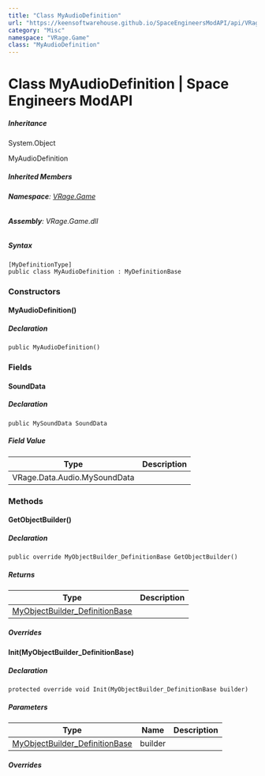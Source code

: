 ```yaml
---
title: "Class MyAudioDefinition"
url: "https://keensoftwarehouse.github.io/SpaceEngineersModAPI/api/VRage.Game.MyAudioDefinition.html"
category: "Misc"
namespace: "VRage.Game"
class: "MyAudioDefinition"
---
```


# Class MyAudioDefinition | Space Engineers ModAPI

##### Inheritance

System.Object

MyAudioDefinition

##### Inherited Members

###### **Namespace**: [VRage.Game](https://keensoftwarehouse.github.io/SpaceEngineersModAPI/api/VRage.Game.html)

###### **Assembly**: VRage.Game.dll

##### Syntax

```
[MyDefinitionType]
public class MyAudioDefinition : MyDefinitionBase
```

### Constructors

#### MyAudioDefinition()

##### Declaration

```
public MyAudioDefinition()
```

### Fields

#### SoundData

##### Declaration

```
public MySoundData SoundData
```

##### Field Value

| Type | Description |
| --- | --- |
| VRage.Data.Audio.MySoundData |     |

### Methods

#### GetObjectBuilder()

##### Declaration

```
public override MyObjectBuilder_DefinitionBase GetObjectBuilder()
```

##### Returns

| Type | Description |
| --- | --- |
| [MyObjectBuilder\_DefinitionBase](https://keensoftwarehouse.github.io/SpaceEngineersModAPI/api/VRage.Game.MyObjectBuilder_DefinitionBase.html) |     |

##### Overrides

#### Init(MyObjectBuilder\_DefinitionBase)

##### Declaration

```
protected override void Init(MyObjectBuilder_DefinitionBase builder)
```

##### Parameters

| Type | Name | Description |
| --- | --- | --- |
| [MyObjectBuilder\_DefinitionBase](https://keensoftwarehouse.github.io/SpaceEngineersModAPI/api/VRage.Game.MyObjectBuilder_DefinitionBase.html) | builder |     |

##### Overrides